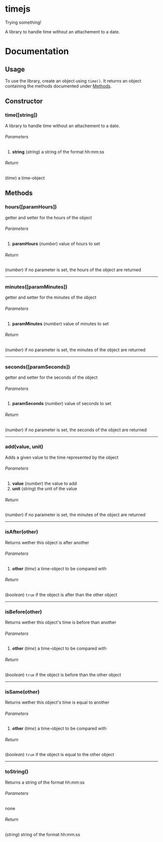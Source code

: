 timejs
======

Trying something!

A library to handle time without an attachement to a date.

# Documentation

## Usage
To use the library, create an object using `time()`. It returns an object containing the methods documented under [Methods](#methods).

## Constructor

### time([string])
A library to handle time without an attachement to a date.

###### Parameters
1. **string** (*string*) a string of the format hh:mm:ss

###### Return
(*time*) a time-object

## Methods

### hours([paramHours])
getter and setter for the hours of the object

###### Parameters
1. **paramHours** (*number*) value of hours to set

###### Return
(*number*) if no parameter is set, the hours of the object are returned

---

### minutes([paramMinutes])
getter and setter for the minutes of the object

###### Parameters
1. **paramMinutes** (*number*) value of minutes to set

###### Return
(*number*) if no parameter is set, the minutes of the object are returned

---

### seconds([paramSeconds])
getter and setter for the seconds of the object

###### Parameters
1. **paramSeconds** (*number*) value of seconds to set

###### Return
(*number*) if no parameter is set, the seconds of the object are returned

---

### add(value, unit)
Adds a given value to the time represented by the object

###### Parameters
1. **value** (*number*) the value to add
2. **unit** (*string*) the unit of the value

###### Return
(*number*) if no parameter is set, the minutes of the object are returned

---

### isAfter(other)
Returns wether this object is after another

###### Parameters
1. **other** (*time*) a time-object to be compared with

###### Return
(*boolean*) `true` if the object is after than the other object

---

### isBefore(other)
Returns wether this object's time is before than another

###### Parameters
1. **other** (*time*) a time-object to be compared with

###### Return
(*boolean*) `true` if the object is before than the other object

---

### isSame(other)
Returns wether this object's time is equal to another

###### Parameters
1. **other** (*time*) a time-object to be compared with

###### Return
(*boolean*) `true` if the object is equal to the other object

---

### toString()
Returns a string of the format hh:mm:ss

###### Parameters
none

###### Return
(*string*) string of the format hh:mm:ss
